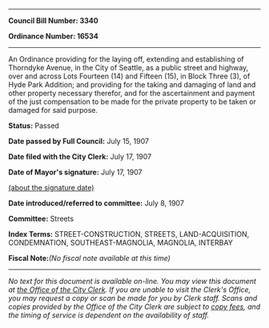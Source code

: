 

********

**Council Bill Number: 3340**
   
**Ordinance Number: 16534**
********

 An Ordinance providing for the laying off, extending and establishing of Thorndyke Avenue, in the City of Seattle, as a public street and highway, over and across Lots Fourteen (14) and Fifteen (15), in Block Three (3), of Hyde Park Addition; and providing for the taking and damaging of land and other property necessary therefor, and for the ascertainment and payment of the just compensation to be made for the private property to be taken or damaged for said purpose.

**Status:** Passed
   
**Date passed by Full Council:** July 15, 1907
   
**Date filed with the City Clerk:** July 17, 1907
   
**Date of Mayor's signature:** July 17, 1907
   
[(about the signature date)](/~public/approvaldate.htm)
   
   
   
**Date introduced/referred to committee:** July 8, 1907
   
**Committee:** Streets
   
   
**Index Terms:** STREET-CONSTRUCTION, STREETS, LAND-ACQUISITION, CONDEMNATION, SOUTHEAST-MAGNOLIA, MAGNOLIA, INTERBAY

**Fiscal Note:**_(No fiscal note available at this time)_
********

_No text for this document is available on-line. You may view this document at [the Office of the City Clerk](http://www.seattle.gov/leg/clerk/contactUs.htm). If you are unable to visit the Clerk's Office, you may request a copy or scan be made for you by Clerk staff. Scans and copies provided by the Office of the City Clerk are subject to [copy fees](http://clerk.seattle.gov/~public/clerkfees.htm), and the timing of service is dependent on the availability of staff._


